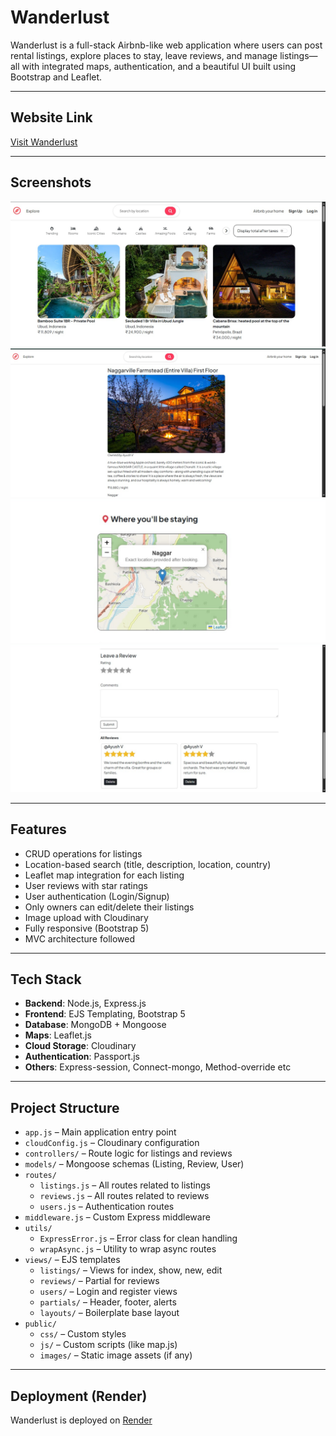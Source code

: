 # Wanderlust

Wanderlust is a full-stack Airbnb-like web application where users can post rental listings, explore places to stay, leave reviews, and manage listings—all with integrated maps, authentication, and a beautiful UI built using Bootstrap and Leaflet.

---

## Website Link

[Visit Wanderlust](https://wanderlust-i3h9.onrender.com/)  

---

## Screenshots

 ![Homepage](assets/homepage.png)
 ![Listing Page](assets/listing-page.png)
 ![Map Integration](assets/map.png)
 ![Reviews](assets/reviews.png)

---

## Features

- CRUD operations for listings
- Location-based search (title, description, location, country)
- Leaflet map integration for each listing
- User reviews with star ratings
- User authentication (Login/Signup)
- Only owners can edit/delete their listings
- Image upload with Cloudinary
- Fully responsive (Bootstrap 5)
- MVC architecture followed

---

## Tech Stack

- **Backend**: Node.js, Express.js
- **Frontend**: EJS Templating, Bootstrap 5
- **Database**: MongoDB + Mongoose
- **Maps**: Leaflet.js
- **Cloud Storage**: Cloudinary
- **Authentication**: Passport.js
- **Others**: Express-session, Connect-mongo, Method-override etc

---

 ## Project Structure

- `app.js` – Main application entry point
- `cloudConfig.js` – Cloudinary configuration
- `controllers/` – Route logic for listings and reviews
- `models/` – Mongoose schemas (Listing, Review, User)
- `routes/`
  - `listings.js` – All routes related to listings
  - `reviews.js` – All routes related to reviews
  - `users.js` – Authentication routes
- `middleware.js` – Custom Express middleware
- `utils/`
  - `ExpressError.js` – Error class for clean handling
  - `wrapAsync.js` – Utility to wrap async routes
- `views/` – EJS templates
  - `listings/` – Views for index, show, new, edit
  - `reviews/` – Partial for reviews
  - `users/` – Login and register views
  - `partials/` – Header, footer, alerts
  - `layouts/` – Boilerplate base layout
- `public/`
  - `css/` – Custom styles
  - `js/` – Custom scripts (like map.js)
  - `images/` – Static image assets (if any)


---

## Deployment (Render)

Wanderlust is deployed on [Render](https://render.com)
